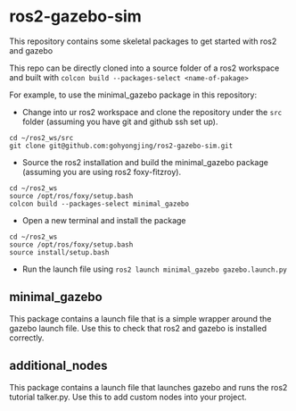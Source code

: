 # ros2-gazebo-sim

This repository contains some skeletal packages to get started with ros2 and gazebo

This repo can be directly cloned into a source folder of a ros2 workspace and built with `colcon build --packages-select <name-of-pakage>`

For example, to use the minimal_gazebo package in this repository:
- Change into ur ros2 workspace and clone the repository under the `src` folder (assuming you have git and github ssh set up).
```
cd ~/ros2_ws/src
git clone git@github.com:gohyongjing/ros2-gazebo-sim.git
```
- Source the ros2 installation and build the minimal_gazebo package (assuming you are using ros2 foxy-fitzroy).
```
cd ~/ros2_ws
source /opt/ros/foxy/setup.bash
colcon build --packages-select minimal_gazebo
```
- Open a new terminal and install the package
```
cd ~/ros2_ws
source /opt/ros/foxy/setup.bash
source install/setup.bash
```
- Run the launch file using `ros2 launch minimal_gazebo gazebo.launch.py`

## minimal_gazebo

This package contains a launch file that is a simple wrapper around the gazebo launch file. Use this to check that ros2 and gazebo is installed correctly.

## additional_nodes

This package contains a launch file that launches gazebo and runs the ros2 tutorial talker.py. Use this to add custom nodes into your project.

